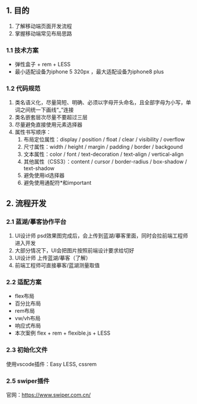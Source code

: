 ## 1. 目的

1. 了解移动端页面开发流程
2. 掌握移动端常见布局思路

### 1.1 技术方案

- 弹性盒子 + rem + LESS
- 最小适配设备为iphone 5 320px ，最大适配设备为iphone8 plus

### 1.2 代码规范

1. 类名语义化，尽量简短、明确、必须以字母开头命名，且全部字母为小写，单词之间统一下画线“_”连接
2. 类名嵌套层次尽量不要超过三层
3. 尽量避免直接使用元素选择器
4. 属性书写顺序：
   1. 布局定位属性：display / position / float / clear / visibility / overflow
   2. 尺寸属性：width / height / margin / padding / border / backgound
   3. 文本属性：color / font / text-decoration / text-align / vertical-align
   4. 其他属性（CSS3）：content / cursor / border-radius / box-shadow / text-shadow
   5. 避免使用id选择器
   6. 避免使用通配符*和important

## 2. 流程开发

### 2.1 蓝湖/摹客协作平台

1. UI设计师 psd效果图完成后，会上传到蓝湖/摹客里面，同时会拉前端工程师进入开发
2. 大部分情况下，UI会把图片按照前端设计要求给切好
3. UI设计师 上传蓝湖/摹客（了解）
4. 前端工程师可直接摹客/蓝湖测量取值

### 2.2 适配方案

- flex布局
- 百分比布局
- rem布局
- vw/vh布局
- 响应式布局
- 本次案例 flex + rem + flexible.js + LESS

### 2.3 初始化文件

使用vscode插件：Easy LESS, cssrem

### 2.5 swiper插件

官网：https://www.swiper.com.cn/

